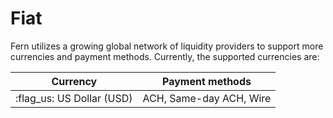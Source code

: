 # Fiat

Fern utilizes a growing global network of liquidity providers to support more currencies and payment methods. Currently, the supported currencies are:

| Currency                    | Payment methods         |
| --------------------------- | ----------------------- |
|  :flag\_us: US Dollar (USD) | ACH, Same-day ACH, Wire |

